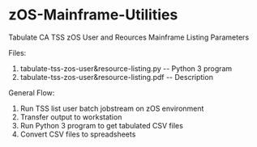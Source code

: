 # zOS-Mainframe-Utilities
Tabulate CA TSS zOS User and Reources Mainframe Listing Parameters

Files:

1. tabulate-tss-zos-user&resource-listing.py  -- Python 3 program
2. tabulate-tss-zos-user&resource-listing.pdf -- Description

General Flow:

1. Run TSS list user batch jobstream on zOS environment
2. Transfer output to workstation
3. Run Python 3 program to get tabulated CSV files
4. Convert CSV files to spreadsheets
